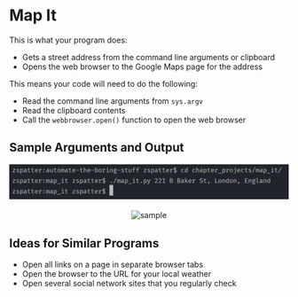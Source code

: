 # Map It

This is what your program does:
* Gets a street address from the command line arguments or clipboard
* Opens the web browser to the Google Maps page for the address

This means your code will need to do the following:
* Read the command line arguments from `sys.argv`
* Read the clipboard contents
* Call the `webbrowser.open()` function to open the web browser

## Sample Arguments and Output
<p align=center>
  <img src=./sample_arguments.png alt=sample command line arguments>
  <br><br>
  <img src=./sample_output.png alt=sample console output>
</p>

## Ideas for Similar Programs
* Open all links on a page in separate browser tabs
* Open the browser to the URL for your local weather
* Open several social network sites that you regularly check